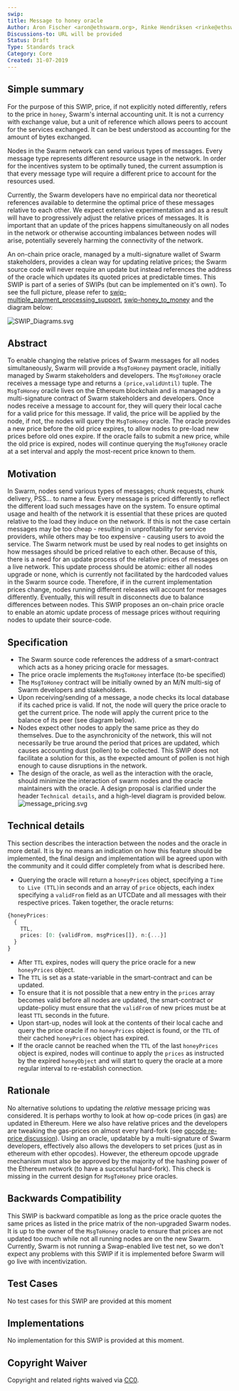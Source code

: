 ```yaml
---
swip: 
title: Message to honey oracle
Author: Aron Fischer <aron@ethswarm.org>, Rinke Hendriksen <rinke@ethswarm.org>, Vojtech Simetka <vojtech@iovlabs.org>
Discussions-to: URL will be provided
Status: Draft
Type: Standards track
Category: Core
Created: 31-07-2019
---
```


<!--You can leave these HTML comments in your merged SWIP and delete the visible duplicate text guides, they will not appear and may be helpful to refer to if you edit it again. This is the suggested template for new SWIPs. Note that a SWIP number will be assigned by an editor. When opening a pull request to submit your SWIP, please use an abbreviated title in the filename, `SWIP-draft_title_abbrev.md`. The title should be 44 characters or less.-->

## Simple summary
<!--"If you can't explain it simply, you don't understand it well enough." Provide a simplified and layman-accessible explanation of the SWIP.-->
For the purpose of this SWIP, price, if not explicitly noted differently, refers to the price in `honey`, Swarm's internal accounting unit. It is not a currency with exchange value, but a unit of reference which allows peers to account for the services exchanged. It can be best understood as accounting for the amount of bytes exchanged.

Nodes in the Swarm network can send various types of messages. Every message type represents different resource usage in the network. In order for the incentives system to be optimally tuned, the current assumption is that every message type will require a different price to account for the resources used.

Currently, the Swarm developers have no empirical data nor theoretical references available to determine the optimal price of these messages relative to each other. We expect extensive experimentation and as a result will have to progressively adjust the relative prices of messages. It is important that an update of the prices happens simultaneously on all nodes in the network or otherwise accounting imbalances between nodes will arise, potentially severely harming the connectivity of the network. 

An on-chain price oracle, managed by a multi-signature wallet of Swarm stakeholders, provides a clean way for updating relative prices; the Swarm source code will never require an update but instead references the address of the oracle which updates its quoted prices at predictable times.
This SWIP is part of a series of SWIPs (but can be implemented on it's own). To see the full picture, please refer to [swip-multiple_payment_processing_support](./swip-multiple_payment_processing_support.md), [swip-honey_to_money](./swip-honey_to_money.md) and the diagram below:

![SWIP_Diagrams.svg](./../assets/swip-message_to_honey/SWIP_Diagrams.svg)

## Abstract
<!--A short (~200 word) description of the technical issue being addressed.-->
To enable changing the relative prices of Swarm messages for all nodes simultaneously, Swarm will provide a `MsgToHoney` payment oracle, initially managed by Swarm stakeholders and developers. The `MsgToHoney` oracle receives a message type and returns a `(price,validUntil)` tuple. The `MsgToHoney` oracle lives on the Ethereum blockchain and is managed by a multi-signature contract of Swarm stakeholders and developers. Once nodes receive a message to account for, they will query their local cache for a valid price for this message. If valid, the price will be applied by the node, if not, the nodes will query the `MsgToHoney` oracle. The oracle provides a new price before the old price expires, to allow nodes to pre-load new prices before old ones expire. If the oracle fails to submit a new price, while the old price is expired, nodes will continue querying the `MsgToHoney` oracle at a set interval and apply the most-recent price known to them. 

## Motivation
<!--The motivation is critical for SWIPs that want to change the Swarm protocol. It should clearly explain why the existing protocol specification is inadequate to address the problem that the SWIP solves. SWIP submissions without sufficient motivation may be rejected outright.-->
In Swarm, nodes send various types of messages; chunk requests, chunk delivery, PSS… to name a few. Every message is priced differently to reflect the different load such messages have on the system. To ensure optimal usage and health of the network it is essential that these prices are quoted relative to the load they induce on the network. If this is not the case certain messages may be too cheap - resulting in unprofitability for service providers, while others may be too expensive - causing users to avoid the service. The Swarm network must be used by real nodes to get insights on how messages should be priced relative to each other. Because of this, there is a need for an update process of the relative prices of messages on a live network. This update process should be atomic: either all nodes upgrade or none, which is currently not facilitated by the hardcoded values in the Swarm source code. Therefore, if in the current implementation prices change, nodes running different releases will account for messages differently. Eventually, this will result in disconnects due to balance differences between nodes. This SWIP proposes an on-chain price oracle to enable an atomic update process of message prices without requiring nodes to update their source-code. 

## Specification
<!--The technical specification should describe the syntax and semantics of any new feature. The specification should be detailed enough to allow competing, interoperable implementations for the current Swarm platform and future client implementations.-->
* The Swarm source code references the address of a smart-contract which acts as a honey pricing oracle for messages.
* The price oracle implements the `MsgToHoney` interface (to-be specified) 
* The `MsgToHoney` contract will be initially owned by an M/N multi-sig of Swarm developers and stakeholders.
* Upon receiving/sending of a message, a node checks its local database if its cached price is valid. If not, the node will query the price oracle to get the current price. The node will apply the current price to the balance of its peer (see diagram below).
* Nodes expect other nodes to apply the same price as they do themselves. Due to the asynchronicity of the network, this will not necessarily be true around the period that prices are updated, which causes accounting dust (pollen) to be collected. This SWIP does not facilitate a solution for this, as the expected amount of pollen is not high enough to cause disruptions in the network. 
* The design of the oracle, as well as the interaction with the oracle, should minimize the interaction of swarm nodes and the oracle maintainers with the oracle. A design proposal is clarified under the header `Technical details`, and a high-level diagram is provided below. 
![message_pricing.svg](./../assets/swip-message_to_honey/message_pricing.svg)

## Technical details
This section describes the interaction between the nodes and the oracle in more detail. It is by no means an indication on how this feature should be implemented, the final design and implementation will be agreed upon with the community and it could differ completely from what is described here.
* Querying the oracle will return a `honeyPrices` object, specifying a `Time to Live (TTL)`in seconds and an array of `price` objects, each index specifying a `validFrom` field as an UTCDate and all messages with their respective prices. Taken together, the oracle returns: 
```typescript
{honeyPrices: 
  {
    TTL, 
    prices: [0: {validFrom, msgPrices[]}, n:{...}]
  }
}
```
* After `TTL` expires, nodes will query the price oracle for a new `honeyPrices` object. 
* The `TTL` is set as a state-variable in the smart-contract and can be updated.
* To ensure that it is not possible that a new entry in the `prices` array becomes valid before all nodes are updated, the smart-contract or update-policy must ensure that the `validFrom` of new prices must be at least `TTL` seconds in the future.
* Upon start-up, nodes will look at the contents of their local cache and query the price oracle if no `honeyPrices` object is found, or the `TTL` of their cached `honeyPrices` object has expired. 
* If the oracle cannot be reached when the `TTL` of the last `honeyPrices` object is expired, nodes will continue to apply the `prices` as instructed by the expired `honeyObject` and will start to query the oracle at a more regular interval to re-establish connection. 

## Rationale
<!--The rationale fleshes out the specification by describing what motivated the design and why particular design decisions were made. It should describe alternate designs that were considered and related work, e.g. how the feature is supported in other languages. The rationale may also provide evidence of consensus within the community, and should discuss important objections or concerns raised during discussion.-->
No alternative solutions to updating the *relative* message pricing was considered. It is perhaps worthy to look at how op-code prices (in gas) are updated in Ethereum. Here we also have relative prices and the developers are tweaking the gas-prices on almost every hard-fork (see [opcode re-price discussion](https://ethereum-magicians.org/t/opcode-repricing/3024)). Using an oracle, updatable by a multi-signature of Swarm developers, effectively also allows the developers to set prices (just as in ethereum with ether opcodes). However, the ethereum opcode upgrade mechanism must also be approved by the majority of the hashing power of the Ethereum network (to have a successful hard-fork). This check is missing in the current design for `MsgToHoney` price oracles. 

## Backwards Compatibility 
<!--All SWIPs that introduce backwards incompatibilities must include a section describing these incompatibilities and their severity. The SWIP must explain how the author proposes to deal with these incompatibilities. SWIP submissions without a sufficient backwards compatibility treatise may be rejected outright.-->
This SWIP is backward compatible as long as the price oracle quotes the same prices as listed in the price matrix of the non-upgraded Swarm nodes. It is up to the owner of the `MsgToHoney` oracle to ensure that prices are not updated too much while not all running nodes are on the new Swarm. Currently, Swarm is not running a Swap-enabled live test net, so we don't expect any problems with this SWIP if it is implemented before Swarm will go live with incentivization. 

## Test Cases 
<!--Test cases for an implementation are mandatory for SWIPs that are affecting changes to data and message formats. Other SWIPs can choose to include links to test cases if applicable.-->
No test cases for this SWIP are provided at this moment
## Implementations
<!--The implementations must be completed before any SWIP is given status "Final", but it need not be completed before the SWIP is accepted. While there is merit to the approach of reaching consensus on the specification and rationale before writing code, the principle of "rough consensus and running code" is still useful when it comes to resolving many discussions of API details.-->
No implementation for this SWIP is provided at this moment.	


## Copyright Waiver
 Copyright and related rights waived via [CC0](https://creativecommons.org/publicdomain/zero/1.0/).

